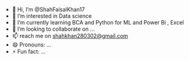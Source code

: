 - 👋 Hi, I’m @ShahFaisalKhan17
- 👀 I’m interested in Data science
- 🌱 I’m currently learning BCA  and Python  for ML and  Power Bi , Excel
- 💞️ I’m looking to collaborate on ...
- 📫 reach me on shahkhan280302@gmail.com
- 😄 Pronouns: ...
- ⚡ Fun fact: ...

<!---
ShahFaisalKhan17/ShahFaisalKhan17 is a ✨ special ✨ repository because its `README.md` (this file) appears on your GitHub profile.
You can click the Preview link to take a look at your changes.
--->
